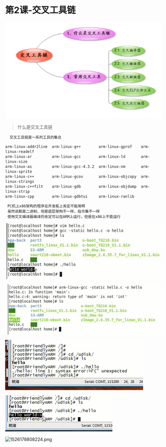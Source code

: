 # 第2课-交叉工具链

![课程索引](image/课程索引.png)

> 什么是交叉工具链

      交叉工具链是一系列工具的集合
```
arm-linux-addr2line  arm-linux-g++        arm-linux-gprof    arm-linux-readelf
arm-linux-ar         arm-linux-gcc        arm-linux-ld       arm-linux-size
arm-linux-as         arm-linux-gcc-4.3.2  arm-linux-nm       arm-linux-sprite
arm-linux-c++        arm-linux-gcov       arm-linux-objcopy  arm-linux-strings
arm-linux-c++filt    arm-linux-gdb        arm-linux-objdump  arm-linux-strip
arm-linux-cpp        arm-linux-gdbtui     arm-linux-ranlib
```
     PC机上x86架构的程序在开发板上肯定不能用啊
     虽然说都是二进制，但是底层架构不一样，指令集不一样
     使用交叉编译器编译的肯定可以在ARM上运行，但是在x86上不能运行

![简单helloworld](image/简单helloworld.png)

![1526178686582.png](image/1526178686582.png)

![1526178636505.png](image/1526178636505.png)

![1526178752203.png](image/1526178752203.png)

![1526178808224.png](image/1526178808224.png)
